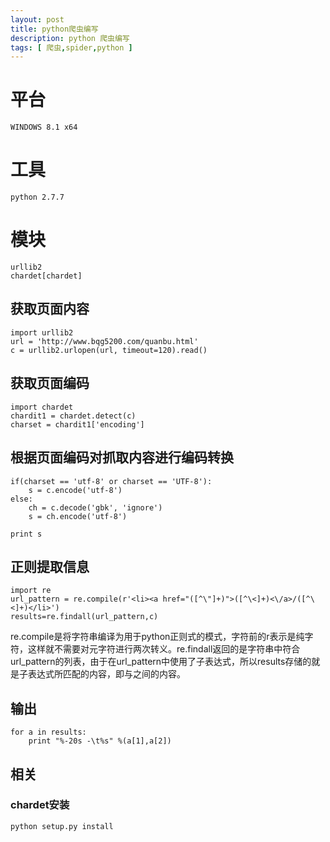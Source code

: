 ```yaml
---
layout: post
title: python爬虫编写
description: python 爬虫编写
tags: [ 爬虫,spider,python ]
---
```

# 平台

	WINDOWS 8.1 x64

# 工具

	python 2.7.7

# 模块

	urllib2
	chardet[chardet]

## 获取页面内容

	import urllib2
	url = 'http://www.bqg5200.com/quanbu.html'
	c = urllib2.urlopen(url, timeout=120).read()

## 获取页面编码

	import chardet
	chardit1 = chardet.detect(c)
	charset = chardit1['encoding']

## 根据页面编码对抓取内容进行编码转换

	if(charset == 'utf-8' or charset == 'UTF-8'):
		s = c.encode('utf-8')
	else:
		ch = c.decode('gbk', 'ignore')
		s = ch.encode('utf-8')
	
	print s

## 正则提取信息
	
	import re
	url_pattern = re.compile(r'<li><a href="([^\"]+)">([^\<]+)<\/a>/([^\<]+)</li>')
	results=re.findall(url_pattern,c)

re.compile是将字符串编译为用于python正则式的模式，字符前的r表示是纯字符，这样就不需要对元字符进行两次转义。re.findall返回的是字符串中符合url_pattern的列表，由于在url_pattern中使用了子表达式，所以results存储的就是子表达式所匹配的内容，即<span>与</span>之间的内容。

## 输出

	for a in results:
		print "%-20s -\t%s" %(a[1],a[2])


## 相关

### chardet安装
	
	python setup.py install

[chardet]:https://pypi.python.org/pypi/chardet
